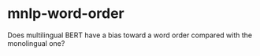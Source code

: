 # mnlp-word-order
Does multilingual BERT have a bias toward a word order compared with the monolingual one?
